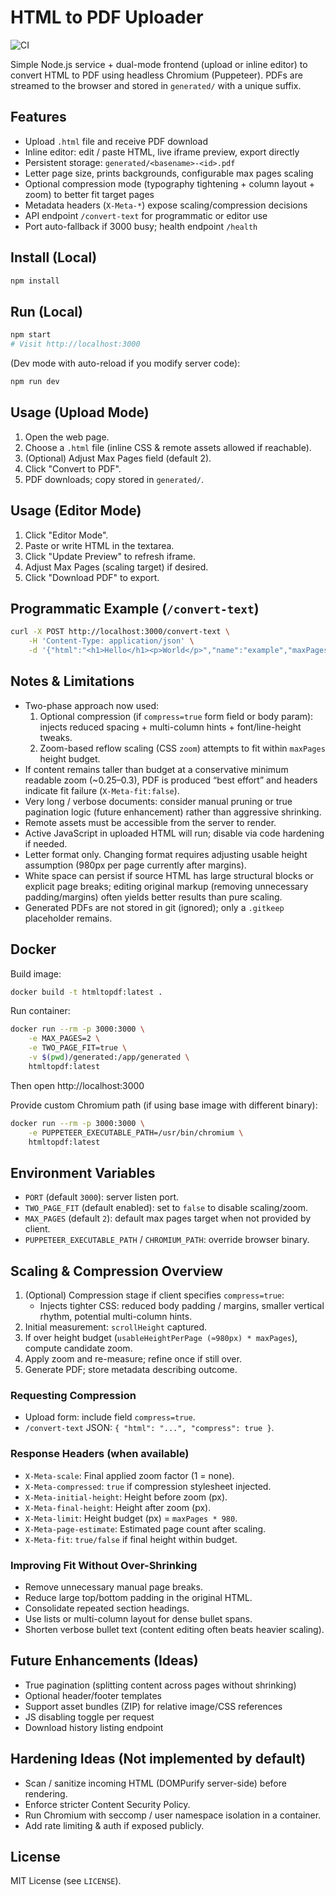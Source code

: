 # HTML to PDF Uploader

![CI](https://github.com/egk10/htmltopdfconverter/actions/workflows/ci.yml/badge.svg)

Simple Node.js service + dual-mode frontend (upload or inline editor) to convert HTML to PDF using headless Chromium (Puppeteer). PDFs are streamed to the browser and stored in `generated/` with a unique suffix.

## Features
- Upload `.html` file and receive PDF download
- Inline editor: edit / paste HTML, live iframe preview, export directly
- Persistent storage: `generated/<basename>-<id>.pdf`
- Letter page size, prints backgrounds, configurable max pages scaling
- Optional compression mode (typography tightening + column layout + zoom) to better fit target pages
- Metadata headers (`X-Meta-*`) expose scaling/compression decisions
- API endpoint `/convert-text` for programmatic or editor use
- Port auto-fallback if 3000 busy; health endpoint `/health`

## Install (Local)
```bash
npm install
```

## Run (Local)
```bash
npm start
# Visit http://localhost:3000
```

(Dev mode with auto-reload if you modify server code):
```bash
npm run dev
```

## Usage (Upload Mode)
1. Open the web page.
2. Choose a `.html` file (inline CSS & remote assets allowed if reachable).
3. (Optional) Adjust Max Pages field (default 2).
4. Click "Convert to PDF".
5. PDF downloads; copy stored in `generated/`.

## Usage (Editor Mode)
1. Click "Editor Mode".
2. Paste or write HTML in the textarea.
3. Click "Update Preview" to refresh iframe.
4. Adjust Max Pages (scaling target) if desired.
5. Click "Download PDF" to export.

## Programmatic Example (`/convert-text`)
```bash
curl -X POST http://localhost:3000/convert-text \
	-H 'Content-Type: application/json' \
	-d '{"html":"<h1>Hello</h1><p>World</p>","name":"example","maxPages":2}' --output example.pdf
```

## Notes & Limitations
- Two-phase approach now used:
	1) Optional compression (if `compress=true` form field or body param): injects reduced spacing + multi-column hints + font/line-height tweaks.
	2) Zoom-based reflow scaling (CSS `zoom`) attempts to fit within `maxPages` height budget.
- If content remains taller than budget at a conservative minimum readable zoom (~0.25–0.3), PDF is produced “best effort” and headers indicate fit failure (`X-Meta-fit:false`).
- Very long / verbose documents: consider manual pruning or true pagination logic (future enhancement) rather than aggressive shrinking.
- Remote assets must be accessible from the server to render.
- Active JavaScript in uploaded HTML will run; disable via code hardening if needed.
- Letter format only. Changing format requires adjusting usable height assumption (980px per page currently after margins).
- White space can persist if source HTML has large structural blocks or explicit page breaks; editing original markup (removing unnecessary padding/margins) often yields better results than pure scaling.
- Generated PDFs are not stored in git (ignored); only a `.gitkeep` placeholder remains.

## Docker
Build image:
```bash
docker build -t htmltopdf:latest .
```
Run container:
```bash
docker run --rm -p 3000:3000 \
	-e MAX_PAGES=2 \
	-e TWO_PAGE_FIT=true \
	-v $(pwd)/generated:/app/generated \
	htmltopdf:latest
```
Then open http://localhost:3000

Provide custom Chromium path (if using base image with different binary):
```bash
docker run --rm -p 3000:3000 \
	-e PUPPETEER_EXECUTABLE_PATH=/usr/bin/chromium \
	htmltopdf:latest
```

## Environment Variables
- `PORT` (default `3000`): server listen port.
- `TWO_PAGE_FIT` (default enabled): set to `false` to disable scaling/zoom.
- `MAX_PAGES` (default `2`): default max pages target when not provided by client.
- `PUPPETEER_EXECUTABLE_PATH` / `CHROMIUM_PATH`: override browser binary.

## Scaling & Compression Overview
1. (Optional) Compression stage if client specifies `compress=true`:
	- Injects tighter CSS: reduced body padding / margins, smaller vertical rhythm, potential multi-column hints.
2. Initial measurement: `scrollHeight` captured.
3. If over height budget (`usableHeightPerPage (≈980px) * maxPages`), compute candidate zoom.
4. Apply zoom and re-measure; refine once if still over.
5. Generate PDF; store metadata describing outcome.

### Requesting Compression
- Upload form: include field `compress=true`.
- `/convert-text` JSON: `{ "html": "...", "compress": true }`.

### Response Headers (when available)
- `X-Meta-scale`: Final applied zoom factor (1 = none).
- `X-Meta-compressed`: `true` if compression stylesheet injected.
- `X-Meta-initial-height`: Height before zoom (px).
- `X-Meta-final-height`: Height after zoom (px).
- `X-Meta-limit`: Height budget (px) = `maxPages * 980`.
- `X-Meta-page-estimate`: Estimated page count after scaling.
- `X-Meta-fit`: `true/false` if final height within budget.

### Improving Fit Without Over-Shrinking
- Remove unnecessary manual page breaks.
- Reduce large top/bottom padding in the original HTML.
- Consolidate repeated section headings.
- Use lists or multi-column layout for dense bullet spans.
- Shorten verbose bullet text (content editing often beats heavier scaling).

## Future Enhancements (Ideas)
- True pagination (splitting content across pages without shrinking)
- Optional header/footer templates
- Support asset bundles (ZIP) for relative image/CSS references
- JS disabling toggle per request
- Download history listing endpoint

## Hardening Ideas (Not implemented by default)
- Scan / sanitize incoming HTML (DOMPurify server-side) before rendering.
- Enforce stricter Content Security Policy.
- Run Chromium with seccomp / user namespace isolation in a container.
- Add rate limiting & auth if exposed publicly.

## License
MIT License (see `LICENSE`).
